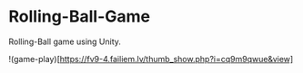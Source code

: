 # Rolling-Ball-Game
Rolling-Ball game using Unity.

!(game-play)[https://fv9-4.failiem.lv/thumb_show.php?i=cq9m9qwue&view]
